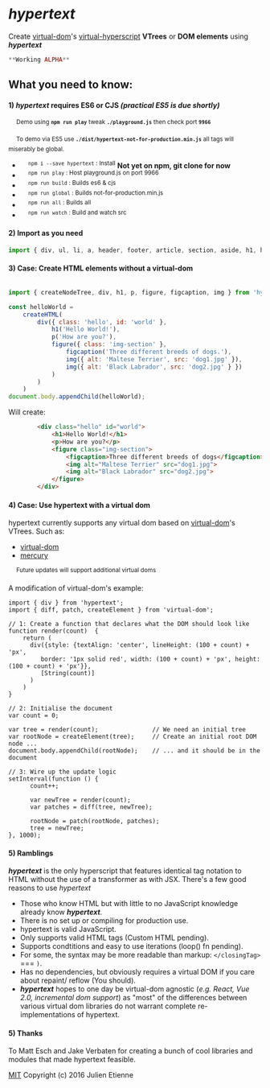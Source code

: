# _hypertext_

Create [virtual-dom](https://github.com/Matt-Esch/virtual-dom)'s [virtual-hyperscript](https://github.com/Raynos/virtual-hyperscript) **VTrees** or **DOM elements** using **_hypertext_**


```php
**Working ALPHA**
```


## What you need to know:
#### **1**) _hypertext_ requires ES6 or CJS _(practical ES5 is due shortly)_

&nbsp;&nbsp;&nbsp;&nbsp;<sup>Demo using **```npm run play```** tweak **```./playground.js```** then check port **`9966`**</sup>

&nbsp;&nbsp;&nbsp;&nbsp;<sup>To demo via ES5 use **```./dist/hypertext-not-for-production.min.js```** all tags will miserably be global.</sup>

- &nbsp;&nbsp;&nbsp;&nbsp;<sup>```npm i --save hypertext``` : Install</sup> **Not yet on npm, git clone for now**
- &nbsp;&nbsp;&nbsp;&nbsp;<sup>```npm run play``` : Host playground.js on port 9966</sup>
- &nbsp;&nbsp;&nbsp;&nbsp;<sup>```npm run build``` : Builds es6 & cjs</sup>
- &nbsp;&nbsp;&nbsp;&nbsp;<sup>```npm run global``` : Builds not-for-production.min.js</sup>
- &nbsp;&nbsp;&nbsp;&nbsp;<sup>```npm run all``` : Builds all</sup>
- &nbsp;&nbsp;&nbsp;&nbsp;<sup>```npm run watch``` : Build and watch src</sup>

#### **2**) Import as you need
```javascript 
import { div, ul, li, a, header, footer, article, section, aside, h1, h3} from 'hypertext';
```
#### **3**) Case: Create HTML elements without a virtual-dom
```javascript 

import { createNodeTree, div, h1, p, figure, figcaption, img } from 'hypertext';

const helloWorld =
	createHTML(
		div({ class: 'hello', id: 'world' },
			h1('Hello World!'),
			p('How are you?'),
			figure({ class: 'img-section' },
				figcaption('Three different breeds of dogs.'),
				img({ alt: 'Maltese Terrier', src: 'dog1.jpg' }),
				img({ alt: 'Black Labrador', src: 'dog2.jpg' } })
			)
		)
	)
document.body.appendChild(helloWorld);
```
Will create: 
```html 
        <div class="hello" id="world">
            <h1>Hello World!</h1>
            <p>How are you?</p>
            <figure class="img-section">
                <figcaption>Three different breeds of dogs</figcaption>
                <img alt="Maltese Terrier" src="dog1.jpg">
                <img alt="Black Labrador" src="dog2.jpg">
            </figure>
        </div>
```
#### **4**) Case: Use hypertext with a virtual dom

hypertext currently supports any virtual dom based on [virtual-dom](https://github.com/Matt-Esch/virtual-dom)'s VTrees.
Such as: 
- [virtual-dom](https://github.com/Matt-Esch/virtual-dom)
- [mercury](https://github.com/Raynos/mercury)

&nbsp;&nbsp;&nbsp;&nbsp;<sup>Future updates will support additional virtual doms</sup>

A modification of virtual-dom's example:
```
import { div } from 'hypertext';
import { diff, patch, createElement } from 'virtual-dom';

// 1: Create a function that declares what the DOM should look like
function render(count)  {
    return ( 
      div({style: {textAlign: 'center', lineHeight: (100 + count) + 'px',
         border: '1px solid red', width: (100 + count) + 'px', height: (100 + count) + 'px'}}, 
         [String(count)]
      )
    )
}

// 2: Initialise the document
var count = 0;

var tree = render(count);               // We need an initial tree
var rootNode = createElement(tree);     // Create an initial root DOM node ...
document.body.appendChild(rootNode);    // ... and it should be in the document

// 3: Wire up the update logic
setInterval(function () {
      count++;

      var newTree = render(count);
      var patches = diff(tree, newTree);
      
      rootNode = patch(rootNode, patches);
      tree = newTree;
}, 1000);
```
#### **5**) Ramblings

**_hypertext_** is the only hyperscript that features identical tag notation to HTML without the use of a transformer as with JSX.
There's a few good reasons to use _hypertext_
- Those who know HTML but with little to no JavaScript knowledge already know **_hypertext_**.
- There is no set up or compiling for production use.
- hypertext is valid JavaScript.
- Only supports valid HTML tags (Custom HTML pending).
- Supports condtitions and easy to use iterations (loop() fn pending).
- For some, the syntax may be more readable than markup: ```</closingTag>``` === ```)```.
- Has no dependencies, but obviously requires a virtual DOM if you care about repaint/ reflow (You should).
- **_hypertext_** hopes to one day be virtual-dom agnostic (_e.g. React, Vue 2.0, incremental dom support_) as "most" of 
the differences between various virtual dom libraries do not warrant complete re-implementations of hypertext.

#### **5**) Thanks

To Matt Esch and Jake Verbaten for creating a bunch of cool libraries and modules that made hypertext feasible.

[MIT](https://github.com/julienetie/hypertext/blob/master/LICENSE)
Copyright (c) 2016 Julien Etienne
